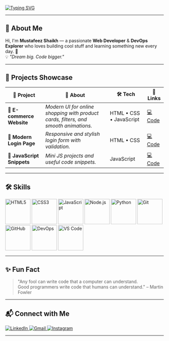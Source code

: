 <!-- Typing Animation -->
[![Typing SVG](https://readme-typing-svg.demolab.com?font=Fira+Code&pause=1000&color=FF5733&width=600&lines=Hey+there!+I'm+Mustafeez+Shaikh;Web+Developer+%7C+DevOps+Enthusiast;Always+Learning+%26+Building;Turning+Coffee+into+Code;Full-Stack+in+the+Making;Building+Cool+Stuff%2C+One+Commit+at+a+Time)](https://git.io/typing-svg)

---

## 🌟 **About Me**
Hi, I'm **Mustafeez Shaikh** — a passionate **Web Developer** & **DevOps Explorer** who loves building cool stuff and learning something new every day. 🚀  
💡 _"Dream big. Code bigger."_  

---

## 💼 **Projects Showcase**
| 🚀 Project | 📄 About | 🛠 Tech | 🔗 Links |
|------------|---------|--------|----------|
| 🛒 **E-commerce Website** | *Modern UI for online shopping with product cards, filters, and smooth animations.* | HTML • CSS • JavaScript | [💻 Code](https://github.com/Musa-04/Ecommerce) |
| 🔐 **Modern Login Page** | *Responsive and stylish login form with validation.* | HTML • CSS | [💻 Code](https://github.com/Musa-04/Modern_login_page) |
| 📜 **JavaScript Snippets** | *Mini JS projects and useful code snippets.* | JavaScript | [💻 Code](https://github.com/Musa-04/javaScript) |

---

## 🛠️ **Skills**
<p align="left">
  <img src="https://img.icons8.com/color/96/html-5--v1.png" alt="HTML5" width="80" height="80"/>
  <img src="https://img.icons8.com/color/96/css3.png" alt="CSS3" width="80" height="80"/>
  <img src="https://img.icons8.com/color/96/javascript--v1.png" alt="JavaScript" width="80" height="80"/>
  <img src="https://img.icons8.com/color/96/nodejs.png" alt="Node.js" width="80" height="80"/>
  <img src="https://img.icons8.com/color/96/python--v1.png" alt="Python" width="80" height="80"/>
  <img src="https://img.icons8.com/color/96/git.png" alt="Git" width="80" height="80"/>
  <img src="https://img.icons8.com/ios-glyphs/96/github.png" alt="GitHub" width="80" height="80"/>
  <img src="https://upload.wikimedia.org/wikipedia/commons/0/05/Devops-toolchain.svg" alt="DevOps" width="80" height="80"/>
  <img src="https://img.icons8.com/color/96/visual-studio-code-2019.png" alt="VS Code" width="80" height="80"/>
</p>


  


---


## ✨ **Fun Fact**
> "Any fool can write code that a computer can understand.  
> Good programmers write code that humans can understand." – Martin Fowler

---
## 📬 **Connect with Me**
<p align="left">
  <a href="https://www.linkedin.com/in/mustafeez-shaikh-50b786306" target="_blank">
    <img src="https://img.icons8.com/color/48/linkedin.png" alt="LinkedIn"/>
  </a>
  <a href="mailto:mustafeezshaikh@gmail.com" target="_blank">
    <img src="https://img.icons8.com/color/48/gmail-new.png" alt="Gmail"/>
  </a>
  <a href="https://www.instagram.com/musa_shaikh_0404" target="_blank">
    <img src="https://img.icons8.com/color/48/instagram-new--v1.png" alt="Instagram"/>
  </a>
</p>

---

